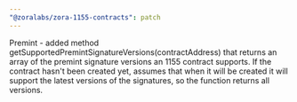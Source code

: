 ```yaml
---
"@zoralabs/zora-1155-contracts": patch
---
```


Premint - added method getSupportedPremintSignatureVersions(contractAddress) that returns an array of the premint signature versions an 1155 contract supports.  If the contract hasn't been created yet, assumes that when it will be created it will support the latest versions of the signatures, so the function returns all versions.
